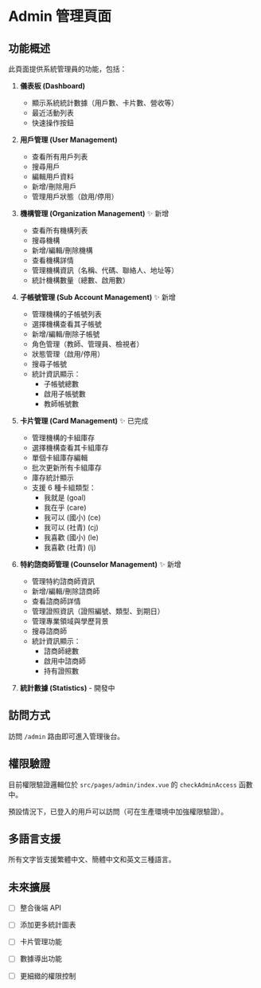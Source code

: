 # Admin 管理頁面

## 功能概述

此頁面提供系統管理員的功能，包括：

1. **儀表板 (Dashboard)**
   - 顯示系統統計數據（用戶數、卡片數、營收等）
   - 最近活動列表
   - 快速操作按鈕

2. **用戶管理 (User Management)**
   - 查看所有用戶列表
   - 搜尋用戶
   - 編輯用戶資料
   - 新增/刪除用戶
   - 管理用戶狀態（啟用/停用）

3. **機構管理 (Organization Management)** ✨ 新增
   - 查看所有機構列表
   - 搜尋機構
   - 新增/編輯/刪除機構
   - 查看機構詳情
   - 管理機構資訊（名稱、代碼、聯絡人、地址等）
   - 統計機構數量（總數、啟用數）

4. **子帳號管理 (Sub Account Management)** ✨ 新增
   - 管理機構的子帳號列表
   - 選擇機構查看其子帳號
   - 新增/編輯/刪除子帳號
   - 角色管理（教師、管理員、檢視者）
   - 狀態管理（啟用/停用）
   - 搜尋子帳號
   - 統計資訊顯示：
     - 子帳號總數
     - 啟用子帳號數
     - 教師帳號數

5. **卡片管理 (Card Management)** ✨ 已完成
   - 管理機構的卡組庫存
   - 選擇機構查看其卡組庫存
   - 單個卡組庫存編輯
   - 批次更新所有卡組庫存
   - 庫存統計顯示
   - 支援 6 種卡組類型：
     - 我就是 (goal)
     - 我在乎 (care)
     - 我可以 (國小) (ce)
     - 我可以 (社青) (cj)
     - 我喜歡 (國小) (le)
     - 我喜歡 (社青) (lj)

6. **特約諮商師管理 (Counselor Management)** ✨ 新增
   - 管理特約諮商師資訊
   - 新增/編輯/刪除諮商師
   - 查看諮商師詳情
   - 管理證照資訊（證照編號、類型、到期日）
   - 管理專業領域與學歷背景
   - 搜尋諮商師
   - 統計資訊顯示：
     - 諮商師總數
     - 啟用中諮商師
     - 持有證照數

7. **統計數據 (Statistics)** - 開發中

## 訪問方式

訪問 `/admin` 路由即可進入管理後台。

## 權限驗證

目前權限驗證邏輯位於 `src/pages/admin/index.vue` 的 `checkAdminAccess` 函數中。

預設情況下，已登入的用戶可以訪問（可在生產環境中加強權限驗證）。

## 多語言支援

所有文字皆支援繁體中文、簡體中文和英文三種語言。

## 未來擴展

- [ ] 整合後端 API
- [ ] 添加更多統計圖表
- [ ] 卡片管理功能
- [ ] 數據導出功能
- [ ] 更細緻的權限控制

